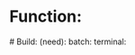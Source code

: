 # Function:  
<Execut a file in simplify binary instruction>  
# Build:  
(need):<gcc Compiler>  
batch:<run.bat>  
terminal:<gcc main.c func.c -o r.exe>
